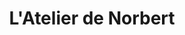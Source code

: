 ---
title: "L'Atelier de Norbert"
url: /paray-le-monial/latelier-de-norbert/
shop: Autowerkstatt
---